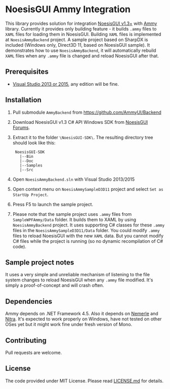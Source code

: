 NoesisGUI Ammy Integration
=============
This library provides solution for integration [NoesisGUI v1.3+](http://noesisengine.com) with [Ammy](http://ammyui.com) library.
Currently it provides only building feature - it builds `.ammy` files to `XAML` files for loading them in NoesisGUI.
Building `XAML` files is implemented at `NoesisAmmyBackend` project.
A sample project based on SharpDX is included (Windows only, Direct3D 11, based on NoesisGUI sample). It demonstrates how to use `NoesisAmmyBackend`, it will automatically rebuild `XAML` files when any `.ammy` file is changed and reload NoesisGUI after that.

Prerequisites
-----
* [Visual Studio 2013 or 2015](https://www.visualstudio.com/), any edition will be fine.

Installation
-----
1. Pull submodule `AmmyBackend` from https://github.com/AmmyUI/Backend
2. Download NoesisGUI v1.3 C# API Windows SDK from [NoesisGUI Forums](http://www.noesisengine.com/forums).
3. Extract it to the folder `\NoesisGUI-SDK\`. The resulting directory tree should look like this:
        
        NoesisGUI-SDK          
          |--Bin
          |--Doc
          |--Samples
          |--Src
        
4. Open `NoesisAmmyBackend.sln` with Visual Studio 2013/2015   
5. Open context menu on `NoesisAmmySampleD3D11` project and select `Set as StartUp Project`.
6. Press F5 to launch the sample project.
7. Please note that the sample project uses `.ammy` files from `SampleWPFAmmy/Data` folder. It builds them to XAML by using `NoesisAmmyBackend` project. It uses supporting C# classes for these `.ammy` files in the `NoesisAmmySampleD3D11/Data` folder. You could modify `.ammy` files to reload NoesisGUI with the new `XAML` data. But you cannot modify C# files while the project is running (so no dynamic recompilation of C# code).

Sample project notes
-----
It uses a very simple and unreliable mechanism of listening to the file system changes to reload NoesisGUI when any `.ammy` file modified. It's simply a proof-of-concept and will crash often.

Dependencies
-----
Ammy depends on .NET Framework 4.5. Also it depends on [Nemerle](http://nemerle.com) and [Nitra](https://github.com/rsdn/nitra). It's expected to work properly on Windows, have not tested on other OSes yet but it might work fine under fresh version of Mono.

Contributing
-----
Pull requests are welcome.

License
-----
The code provided under MIT License. Please read [LICENSE.md](LICENSE.md) for details.
